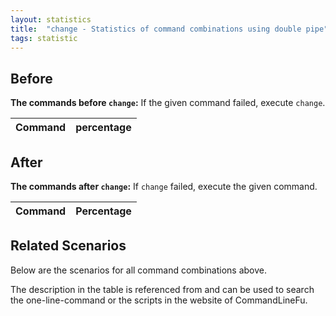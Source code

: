 ```yaml
---
layout: statistics
title:  "change - Statistics of command combinations using double pipe"
tags: statistic
---
```


## Before

__The commands before `change`:__ If the given command failed, execute `change`.

| Command | percentage |
|--------|--------|



## After

__The commands after `change`:__ If `change` failed, execute the given command.

| Command | Percentage | 
|-------|--------|



## Related Scenarios

Below are the scenarios for all command combinations above.

The description in the table is referenced from and can be used to search the one-line-command or the scripts in the website of CommandLineFu.




